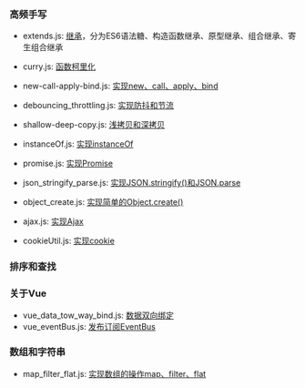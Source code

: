 ### 高频手写
- extends.js: [继承](https://github.com/YomiHub/handwritten-code/blob/master/extends.js)，分为ES6语法糖、构造函数继承、原型继承、组合继承、寄生组合继承
- curry.js: [函数柯里化](https://github.com/YomiHub/handwritten-code/blob/master/curry.js)
- new-call-apply-bind.js: [实现new、call、apply、bind](https://github.com/YomiHub/handwritten-code/blob/master/new-call-apply-bind.js)
- debouncing_throttling.js: [实现防抖和节流](https://github.com/YomiHub/handwritten-code/blob/master/debouncing_throttling.js)
- shallow-deep-copy.js: [浅拷贝和深拷贝](https://github.com/YomiHub/handwritten-code/blob/master/shallow-deep-copy.js)
- instanceOf.js: [实现instanceOf](https://github.com/YomiHub/handwritten-code/blob/master/instanceOf.js)
- promise.js: [实现Promise](https://github.com/YomiHub/handwritten-code/blob/master/promise.js)

- json_stringify_parse.js: [实现JSON.stringify()和JSON.parse](https://github.com/YomiHub/handwritten-code/blob/master/json_stringify_parse.js)
- object_create.js: [实现简单的Object.create()](https://github.com/YomiHub/handwritten-code/blob/master/object_create.js)
- ajax.js: [实现Ajax](https://github.com/YomiHub/handwritten-code/blob/master/ajax.js)
- cookieUtil.js: [实现cookie](https://github.com/YomiHub/handwritten-code/blob/master/cookieUtil.js)

### 排序和查找

### 关于Vue
- vue_data_tow_way_bind.js: [数据双向绑定](https://github.com/YomiHub/handwritten-code/blob/master/vue_data_tow_way_bind.js)
- vue_eventBus.js: [发布订阅EventBus](https://github.com/YomiHub/handwritten-code/blob/master/vue_eventBus.js)

### 数组和字符串
- map_filter_flat.js: [实现数组的操作map、filter、flat](https://github.com/YomiHub/handwritten-code/blob/master/map_filter_flat.js)



